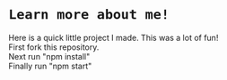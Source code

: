 # `Learn more about me!`
Here is a quick little project I made. This was a lot of fun!
<br>
First fork this repository.
<br>
Next run "npm install"
<br>
Finally run "npm start" 
